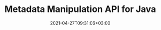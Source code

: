 ---
############################# Static ############################
layout: "product"
date: 2021-04-27T09:31:06+03:00
draft: false

product: "Metadata"
product_tag: "metadata"
platform: "Java"
platform_tag: "java"

############################# Head ############################
head_title: "Java Metadata API – View, Read, Export, Edit, Remove Document Metadata"
head_description: "Java metadata API to view, read, edit, analyze, find, delete, compare & export metadata of PDF Word Excel PPTX Outlook Visio Audio Video & Image documents."

############################# Header ############################
title: "Metadata Manipulation API for Java"
description: "Develop Java Applications to Create, View, Access, Update, Delete, Search, Compare, Replace & Export Metadata of Popular Documents & Image Formats."
button:
    enable: true

############################# SubMenu ############################
submenu:
    enable: true
    
    left:
        img_alt: "GroupDocs.Metadata for Java"
        image: "https://www.groupdocs.cloud/templates/groupdocs/images/product-logos/groupdocs-metadata-java.png"
        product: "GroupDocs.Metadata"
        platform: "Java"

    middle:
        button:
            # button loop
            - link: "#overview"
              text: "Overview"

            # button loop
            - link: "#features"
              text: "Features"

            # button loop
            - link: "#support"
              text: "Support"

            # button loop
            - link: "https://products.groupdocs.app/metadata"
              text: "Live Demo"

            # button loop
            - link: "https://purchase.groupdocs.com/pricing/metadata/java"
              text: "Pricing"

    right:
        link_download: "https://downloads.groupdocs.com/metadata"
        link_learn: "https://docs.groupdocs.com/metadata/java/"
        link_buy: "https://purchase.groupdocs.com"

############################# Overview ############################
overview:
    enable: true
    content: |
      GroupDocs.Metadata for Java is an advanced metadata management API to manipulate metadata information of documents, images, archives, torrents and various other file formats. Developers can now enhance the functionality of their Java applications by easily incorporating metadata viewing, modifying, deleting, extracting, searching, comparing, replacing and exporting features within all popular business document formats such as PDF, Microsoft Office Word, Excel spreadsheets, PowerPoint presentations & slides, Outlook emails, Project, Visio diagrams, OneNote, images, AutoCAD, Photoshop, audio, video, OpenType fonts and metafiles.  

      The Java metadata library offers you features such as metadata search, replace metadata properties, compare metadata of supported file formats to identify similarities as well as differences. You can also edit or modify metadata for better information management and export retrieved metadata information to Excel file, CSV file and DataSet. The API offers comprehensive support to work with all commonly used metadata standards like built-in, XMP, EXIF and custom metadata properties within supported document formats.  

      GroupDocs.Metadata for Java is compatible with all Java versions and supports popular operating systems (Windows, Linux, MacOS) that are capable to run Java runtime.
    tabs:
      enable: true     
      
      ## TAB ONE ##
      tab_one:
        description: |
          Following is an overview of GroupDocs.Metadata for Java:

        left:
          enable: true
          icon: "fas fa-file-image"
          title: "Working with Images"
          content: |
            * XMP Metadata
            * EXIF Metadata
            * IPTC-IIM Metadata
            * PSD Metadata
            * CAD Metadata
            * Parse Additional IFD Tags
            * Read SRational TIFF Tag
      
        right:
          enable: true
          icon: "fab fa-html5"
          title: "Working with Audio & Video"
          content: |
            * Runtime MP3 Format Detection
            * Read Lyrics3 Tag
            * Read MPEG Audio Info
            * Read AVI Header Info
            * Read Matroska subtitles
            * Export Data to Excel or CSV
      
      ## TAB TWO ##
      tab_two:
        description: |
          GroupDocs.Metadata for Java supports following [document file formats](https://docs.groupdocs.com/metadata/java/supported-document-formats/):

        left:
          enable: true
          table:
            # table loop
            - title: "Microsoft Office"
              content: |
                * **Word:** DOC, DOCX, DOCM, DOT, DOTX, DOTM, RTF, TXT
                * **Excel:** XLS, XLSX, XLSM, XLSB, XLTM, XLT, XLTM, XLTX, XLAM, SXC, SpreadsheetML
                * **PowerPoint:** PPT, PPTX, PPS, PPSX, PPSM, POT, POTM, POTX, PPTM
                * **Visio:** VSD, VDX, VSS, VSSX, VSX, VST, VSTX, VTX, VSDX, VDW, VSTM, VSSM, VSDM
                * **Project:** MPP
                * **Outlook:** MSG, EML, EMLX, PST, OST
                * **OneNote:** ONE

        right:
          enable: true
          table:
            # table loop
            - title: "Other Formats"
              content: |
                * **OpenDocument**: ODT, ODS
                * **Portable**: PDF
                * **Photoshop**: PSD
                * **AutoCAD**: DWG, DXF
                * **Audio**: MP3, WAV
                * **Video**: AVI, MOV, QT, FLV
                * **Metafiles**: EMF, WMF
                * **vCard**: VCF, VCR
                * **Image**: JPG, JPEG, JPE, JP2, PNG, GIF, TIFF, WebP, BMP, DJVU, DJV, DICOM
                * **Matroska Media Container**: MKV, MKA, MK3D, WEBM
                * **OpenType Fonts**: OTF, OTC, TTF, TTC
                * **Others**: EPUB, ZIP, TORRENT, ASF

      ## TAB THREE ##
      tab_three:
        description: |
          GroupDocs.Metadata for Java supports following Operating Systems, Frameworks & Package Managers:
        
        left:
          enable: true
          table:
            # table loop
            - icon: "fab fa-windows"
              title: "Operating Systems"
              content: |
                * Microsoft Windows Desktop
                * Microsoft Windows Server
                * Linux
                * MacOS

            # table loop
            - icon: "fas fa-code"
              title: "Supported Frameworks"
              content: |
                * Java 7 (1.7) and above

        right:
          enable: true
          table:
            # table loop
            - icon: "fas fa-cogs"
              title: "Development Environments"
              content: |
                * NetBeans
                * IntelliJ IDEA
                * Eclipse
            # table loop
            - icon: "fas fa-tools"
              title: "Build Automation Tool"
              content: |
                * Maven

############################# Features ############################
features:
    enable: true
    title: "GroupDocs.Metadata for Java Features"

    feature:
      # feature loop
      - icon: "fas fa-copy"
        content: "Manipulate Built-in & Custom Metadata and Fetch Metadata of Torrents & Archive Formats"

      # feature loop
      - icon: "fas fa-eye"
        content: "Access & Delete Hidden Data in Microsoft Word, Excel, PowerPoint & PDF"

      # feature loop
      - icon: "fas fa-bolt"
        content: "Detect Document File Type at Run-time"
      
      # feature loop
      - icon: "fas fa-file-powerpoint"
        content: "Identify/Delete Digital Signatures in Word, Excel, PDF"

      # feature loop
      - icon: "fas fa-code"
        content: "Detect Document Password Protection in Word, Excel, PowerPoint and PDF"

      # feature loop
      - icon: "fas fa-cloud"
        content: "Fetch Thumbnails and Image Previews of Supported Formats & Matroska Multimedia Container Support"

      # feature loop
      - icon: "fas fa-remove-format"
        content: "Extract Text Metadata from PNG Image files"

      # feature loop
      - icon: "fas fa-comment-slash"
        content: "Supports Enumeration of any Metadata Type & Read Metadata of OpenType Font Files"

      # feature loop
      - icon: "fas fa-location-arrow"
        content: "Read Metadata Property using Defined Key for any Supported Format"

      # feature loop
      - icon: "fas fa-border-all"
        content: "Get/Delete Metadata of Email Messages & Remove Attachments"

      # feature loop
      - icon: "fas fa-wrench"
        content: "Read Matroska subtitles and retrieve Metadata of Audio & Video Files"

      # feature loop
      - icon: "fas fa-columns"
        content: "Generate Image Previews for EPUB, CAD, EML & MSG Files"

      # feature loop
      - icon: "fas fa-file-word"
        content: "Identify Difference or Similarities in Metadata of Supported Formats by Comparison"

      # feature loop
      - icon: "fas fa-envelope"
        content: "Search Properties of Document, EXIF, & XMP Metadata"

      # feature loop
      - icon: "fas fa-print"
        content: "Replace Metadata Properties of Word, Excel, PowerPoint and PDF"

      # feature loop
      - icon: "fas fa-file-archive"
        content: "Export Metadata of Supported File Formats to Excel, CSV or DataSet"

      # feature loop
      - icon: "fas fa-lock"
        content: "Add or Update XMP and EXIF Metadata Properties of Arbitrary Types using the Search API"

      # feature loop
      - icon: "fas fa-file-code"
        content: "Manipulate Image Metadata Properties & Delete Photo Location Information"
      
      # feature loop
      - icon: "fas fa-fill-drip"
        content: "Delete Metadata & Comments from Reports and Documents"

      # feature loop
      - icon: "fas fa-file-excel"
        content: "Metadata Extraction from Microsoft Excel Files Starting from Excel 95"

      # feature loop
      - icon: "fas fa-heading"
        content: "Reducing Memory Consumption of PDF, Excel & Image Formats"

      # feature loop
      - icon: "fas fa-project-diagram"
        content: "Update EXIF Metadata Properties in WEBP, PNG & PSD Files"

      # feature loop
      - icon: "fas fa-cube"
        content: "Extract XMP Metadata Properties in MOV, MP3 & WEBP Files"

      # feature loop
      - icon: "fab fa-uncharted"
        content: "Add, Update and Delete IPTC Metadata Packages in TIFF Images"
      
      # feature loop
      - icon: "fab fa-uncharted"
        content: "Add, Update & Remove EXIF Metadata Packages in JPEG2000 Images"

      # feature loop
      - icon: "fab fa-uncharted"
        content: "Read EXIF Tags & XMP Metadata Properties from HEIC/HEIF Image Formats"

      # feature loop
      - icon: "fab fa-uncharted"
        content: "Read Metadata from Encrypted Microsoft Project Files"

    more_feature:
      # more_feature_loop
      - title: "Efficiently Fetch Metadata Properties"
        content: |
          With GroupDocs.Metadata for Java API, Metadata Properties of supported file formats can be fetched pretty efficiently. The code to do so is quite simple and straight forward. Following is an example that shows how easy it is to fetch metadata properties of an MP3 file using Java:
          
          ```java
          try (Mp3Format mp3Format = new Mp3Format("D:\\sample.mp3")) 
          {
          // read album in ID3 v1
          System.out.printf("Album: %", mp3Format.getId3v1Properties().getAlbum());

          // read title in ID3 v2
          System.out.printf("Title: %", mp3Format.getId3v2Properties().getTitle());
          }
          ```
      # more_feature_loop
      - title: "Retrieve Hidden Data for Manipulation"
        content: |
          GroupDocs.Metadata for Java provides you a comprehensive way to get and delete hidden data from Microsoft Word, Excel and PowerPoint files. You can also do the same for PDF documents. Following list elaborates the sort of metadata you can access and manipulate through GroupDocs.Metadata for Java:  

          * Microsoft Word (Comments, Hidden Text, Merge Fields)
          * Microsoft Excel (Comments, Hidden Sheets)
          * Microsoft PowerPoint (Comments, Hidden Slides)
          * PDF Documents (Attachments, Annotations, Bookmarks, Form Fields)

############################# Support ############################
support:
    enable: true

############################# Solutions ############################
solutions:
    enable: true
    title: "GroupDocs.Metadata offers document viewing APIs for other popular development environments"

    solution:
        # solution loop
        - img_alt: "GroupDocs.Metadata for .NET"
          image: "https://www.groupdocs.cloud/templates/groupdocs/images/product-logos/groupdocs-metadata-net.png"
          product: "GroupDocs.Metadata"
          platform: ".NET"
          link: "/metadata/net/"

############################# Back to top ###############################
back_to_top:
  enable: true
---